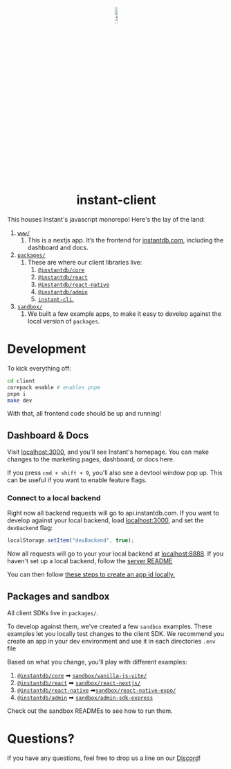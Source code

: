 <p align="center">
  <a href="#">
    <img alt="Shows the Instant logo" src="https://instantdb.com/img/icon/android-chrome-512x512.png" width="10%">
  </a>
  <h1 align="center">instant-client</h1>
</p>

This houses Instant's javascript monorepo! Here's the lay of the land:

1. [`www/`](./www/)
   1. This is a nextjs app. It’s the frontend for [instantdb.com](https://instantdb.com), including the dashboard and docs.
2. [`packages/`](./packages/)
   1. These are where our client libraries live:
      1. [`@instantdb/core`](./packages/core)
      2. [`@instantdb/react`](./packages/react/)
      3. [`@instantdb/react-native`](./packages/react-native)
      4. [`@instantdb/admin`](./packages/admin)
      5. [`instant-cli`.](./packages/cli/)
3. [`sandbox/`](./sandbox/)
   1. We built a few example apps, to make it easy to develop against the local version of `packages`.

# Development

To kick everything off:

```bash
cd client
corepack enable # enables pnpm
pnpm i
make dev
```

With that, all frontend code should be up and running! 

## Dashboard & Docs

Visit [localhost:3000](http://localhost:3000), and you'll see Instant's homepage. You can make changes to the marketing pages, dashboard, or docs here.

If you press `cmd + shift + 9`, you'll also see a devtool window pop up. This can be useful if you want to enable feature flags.

### Connect to a local backend

Right now all backend requests will go to api.instantdb.com. If you want to develop against your local backend, load [localhost:3000](http://localhost:3000), and set the `devBackend` flag:

```javascript
localStorage.setItem("devBackend", true);
```

Now all requests will go to your your local backend at [localhost:8888](http://localhost:8888). If you haven't set up a local backend, follow the [server README](../server/README.md)

You can then follow [these steps to create an app id locally.](https://discord.com/channels/1031957483243188235/1031957483826204705/1278654888674328636)

## Packages and sandbox

All client SDKs live in `packages/`. 

To develop against them, we've created a few `sandbox` examples. These examples let you locally test changes to the client SDK. We recommend you create an app in your dev environment and use it in each directories `.env` file

Based on what you change, you'll play with different examples:

1. [`@instantdb/core`](./packages/core) ➡ [`sandbox/vanilla-js-vite/`](./sandbox/vanilla-js-vite/)
2. [`@instantdb/react`](./packages/react/) ➡ [`sandbox/react-nextjs/`](./sandbox/react-nextjs/)
3. [`@instantdb/react-native`](./packages/react-native) ➡[`sandbox/react-native-expo/`](./sandbox/react-native-expo/)
4. [`@instantdb/admin`](./packages/admin) ➡ [`sandbox/admin-sdk-express`](./sandbox/admin-sdk-express/)

Check out the sandbox READMEs to see how to run them.

# Questions?

If you have any questions, feel free to drop us a line on our [Discord](https://discord.com/invite/VU53p7uQcE)!
